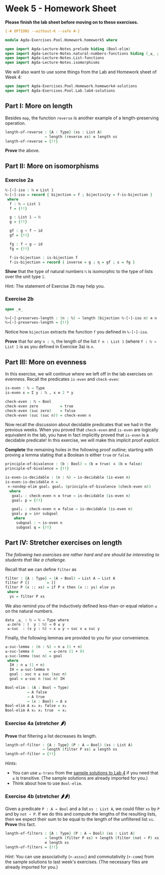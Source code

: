 # Week 5 - Homework Sheet

**Please finish the lab sheet before moving on to these exercises.**

```agda
{-# OPTIONS --without-K --safe #-}

module Agda-Exercises.Pool.Homework.homework5 where

open import Agda-Lecture-Notes.prelude hiding (Bool-elim)
open import Agda-Lecture-Notes.natural-numbers-functions hiding (_≤_ ; is-even ; +-assoc ; +-comm)
open import Agda-Lecture-Notes.List-functions
open import Agda-Lecture-Notes.isomorphisms
```
We will also want to use some things from the Lab and Homework sheet of Week 4:

```agda
open import Agda-Exercises.Pool.Homework.homework4-solutions
open import Agda-Exercises.Pool.Lab.lab4-solutions
```

## Part I: More on length

Besides `map`, the function `reverse` is another example of a length-preserving
operation.

```agda
length-of-reverse : {A : Type} (xs : List A)
                  → length (reverse xs) ≡ length xs
length-of-reverse = {!!}
```

**Prove** the above.

## Part II: More on isomorphisms

### Exercise 2a

```agda
ℕ-[⋆]-iso : ℕ ≅ List 𝟙
ℕ-[⋆]-iso = record { bijection = f ; bijectivity = f-is-bijection }
 where
  f : ℕ → List 𝟙
  f = {!!}

  g : List 𝟙 → ℕ
  g = {!!}

  gf : g ∘ f ∼ id
  gf = {!!}

  fg : f ∘ g ∼ id
  fg = {!!}

  f-is-bijection : is-bijection f
  f-is-bijection = record { inverse = g ; η = gf ; ε = fg }
```

**Show** that the type of natural numbers `ℕ` is isomorphic to the type of lists
over the unit type `𝟙`.

Hint: The statement of Exercise 2b may help you.

### Exercise 2b

```agda
open _≅_

ℕ→[⋆]-preserves-length : (n : ℕ) → length (bijection ℕ-[⋆]-iso n) ≡ n
ℕ→[⋆]-preserves-length = {!!}
```

Notice how `bijection` extracts the function `f` you defined in `ℕ-[⋆]-iso`.

**Prove** that for any `n : ℕ`, the length of the list `f n : List 𝟙`
(where `f : ℕ → List 𝟙` is as you defined in Exercise 3a) is `n`.

## Part III: More on evenness

In this exercise, we will continue where we left off in the lab exercises on
evenness. Recall the predicates `is-even` and `check-even`:

```agda
is-even : ℕ → Type
is-even x = Σ y ꞉ ℕ , x ≡ 2 * y
```

```agda
check-even : ℕ → Bool
check-even zero          = true
check-even (suc zero)    = false
check-even (suc (suc n)) = check-even n
```

Now recall the discussion about decidable predicates that we had in the previous
weeks. When you proved that `check-even` and `is-even` are logically equivalent
in the lab, you have in fact implicitly proved that `is-even` is a decidable
predicate! In this exercise, we will make this implicit proof _explicit_.

**Complete** the remaining holes in the following proof outline; starting with
proving a lemma stating that a Boolean is either `true` or `false`.

```agda
principle-of-bivalence : (b : Bool) → (b ≡ true) ∔ (b ≡ false)
principle-of-bivalence = {!!}

is-even-is-decidable : (n : ℕ) → is-decidable (is-even n)
is-even-is-decidable n =
 ∔-nondep-elim goal₁ goal₂ (principle-of-bivalence (check-even n))
  where
   goal₁ : check-even n ≡ true → is-decidable (is-even n)
   goal₁ p = {!!}

   goal₂ : check-even n ≡ false → is-decidable (is-even n)
   goal₂ p = inr subgoal
    where
     subgoal : ¬ is-even n
     subgoal q = {!!}
```

## Part IV: Stretcher exercises on length

*The following two exercises are rather hard and are should be interesting to
students that like a challenge.*

Recall that we can define `filter` as
```agda
filter : {A : Type} → (A → Bool) → List A → List A
filter P []        = []
filter P (x :: xs) = if P x then (x :: ys) else ys
 where
  ys = filter P xs
```

We also remind you of the inductively defined less-than-or-equal relation `≤`
on the natural numbers.

```agdacode
data _≤_ : ℕ → ℕ → Type where
 ≤-zero : (  y : ℕ) → 0 ≤ y
 ≤-suc  : (x y : ℕ) → x ≤ y → suc x ≤ suc y
```

Finally, the following lemmas are provided to you for your convenience.

```agda
≤-suc-lemma : (n : ℕ) → n ≤ (1 + n)
≤-suc-lemma 0       = ≤-zero (1 + 0)
≤-suc-lemma (suc n) = goal
 where
  IH : n ≤ (1 + n)
  IH = ≤-suc-lemma n
  goal : suc n ≤ suc (suc n)
  goal = ≤-suc n (suc n) IH

Bool-elim : (A : Bool → Type)
          → A false
          → A true
          → (x : Bool) → A x
Bool-elim A x₀ x₁ false = x₀
Bool-elim A x₀ x₁ true  = x₁
```

### Exercise 4a (stretcher 🌶)

**Prove** that filtering a list decreases its length.

```agda
length-of-filter : {A : Type} (P : A → Bool) (xs : List A)
                 → length (filter P xs) ≤ length xs
length-of-filter = {!!}
```

*Hints*:
- You can use `≤-trans` from the [sample solutions to
  Lab 4](lab4-solutions.lagda.md) if you need that `≤` is transitive.
  (The sample solutions are already imported for you.)
- Think about how to use `Bool-elim`.

### Exercise 4b (stretcher 🌶🌶)

Given a predicate `P : A → Bool` and a list `xs : List A`, we could filter `xs`
by `P` and by `not ∘ P`. If we do this and compute the lengths of the resulting
lists, then we expect their sum to be equal to the length of the unfiltered list
`xs`. **Prove** this fact.

```agda
length-of-filters : {A : Type} (P : A → Bool) (xs : List A)
                  → length (filter P xs) + length (filter (not ∘ P) xs)
                  ≡ length xs
length-of-filters = {!!}
```

*Hint*: You can use associativity (`+-assoc`) and commutativity (`+-comm`) from
the sample solutions to last week's exercises. (The necessary files are already
imported for you.)
